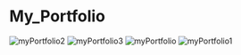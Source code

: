 # My_Portfolio
![myPortfolio2](https://user-images.githubusercontent.com/78493976/125265057-15426c80-e322-11eb-8b80-b11414c09b3a.PNG)
![myPortfolio3](https://user-images.githubusercontent.com/78493976/125265066-170c3000-e322-11eb-8652-9a459725e2df.PNG)
![myPortfolio](https://user-images.githubusercontent.com/78493976/125265068-17a4c680-e322-11eb-82ee-8bdc4894b8ad.PNG)
![myPortfolio1](https://user-images.githubusercontent.com/78493976/125265071-183d5d00-e322-11eb-9ac3-5e9d82c64556.PNG)

